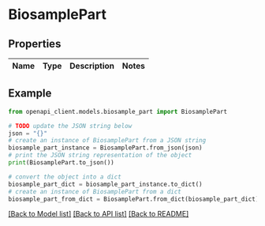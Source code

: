 # BiosamplePart


## Properties

Name | Type | Description | Notes
------------ | ------------- | ------------- | -------------

## Example

```python
from openapi_client.models.biosample_part import BiosamplePart

# TODO update the JSON string below
json = "{}"
# create an instance of BiosamplePart from a JSON string
biosample_part_instance = BiosamplePart.from_json(json)
# print the JSON string representation of the object
print(BiosamplePart.to_json())

# convert the object into a dict
biosample_part_dict = biosample_part_instance.to_dict()
# create an instance of BiosamplePart from a dict
biosample_part_from_dict = BiosamplePart.from_dict(biosample_part_dict)
```
[[Back to Model list]](../README.md#documentation-for-models) [[Back to API list]](../README.md#documentation-for-api-endpoints) [[Back to README]](../README.md)


